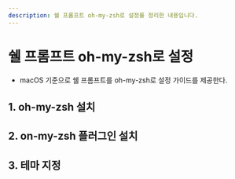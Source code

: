 ```yaml
---
description: 쉘 프롬프트 oh-my-zsh로 설정를 정리한 내용입니다.
---
```


# 쉘 프롬프트 oh-my-zsh로 설정

* macOS 기준으로 쉘 프롬프트를 oh-my-zsh로 설정 가이드를 제공한다.

## 1. oh-my-zsh 설치



## 2. on-my-zsh 플러그인 설치



## 3. 테마 지정



